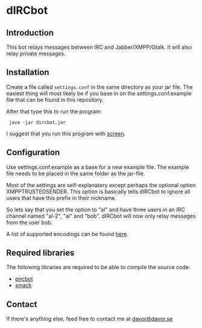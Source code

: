 dIRCbot
============

Introduction
------------
This bot relays messages between IRC and Jabber/XMPP/Gtalk. It will also
relay private messages.


Installation
------------
Create a file called `settings.conf` in the same directory as your jar file.
The easiest thing will most likely be if you base in on the 
settings.conf.example file that can be found in this repository.

After that type this to run the program:

     java -jar dircbot.jar
    
I suggest that you run this program with 
[screen](http://www.debian-administration.org/articles/34).

Configuration
------------
Use settings.conf.example as a base for a new example file. The example file
needs to be placed in the same folder as the jar-file.

Most of the settings are self-explanatory except perhaps the optional option
XMPPTRUSTEDSENDER. This option is basically tells dIRCbot to ignore all users
that have this prefix in their nickname.

So lets say that you set the option to "al" and have three users in an IRC
channel named "al-2", "al" and "bob". dIRCbot will now only relay messages
from the user bob.

A list of supported encodings can be found 
[here](http://docs.oracle.com/javase/1.4.2/docs/guide/intl/encoding.doc.html).

Required libraries
------------------
The following libraries are required to be able to compile the source code:

  - [pircbot](http://www.jibble.org/pircbot.php)
  - [smack](http://www.igniterealtime.org/projects/smack/)

Contact
-------
If there's anything else, feed free to contact me at 
[davor@davor.se](mailto:davor@davor.se)
